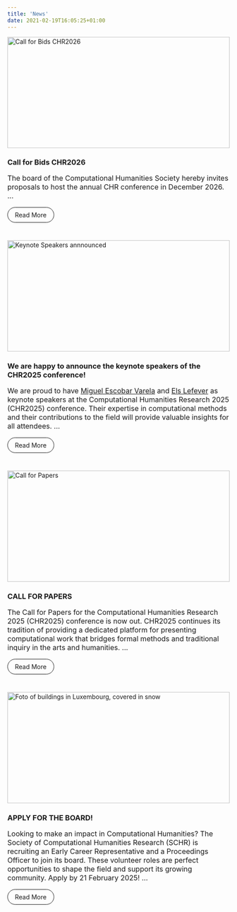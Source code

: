 ```yaml
---
title: 'News'
date: 2021-02-19T16:05:25+01:00
---
```


<style>
    div.news {
        display: grid;
        grid-template-columns: repeat(auto-fill, minmax(min(320px, 100%), 1fr));
        grid-column-gap: 24px;
        grid-row-gap: 24px;
    }
    .announce {
        /*border: 1px solid;*/
        display: flex;
        flex-direction: column;
    }

    .announce .content {
        padding: 0 0rem 1rem 0rem;
        display: flex;
        flex-direction: column;
        flex-grow: 1;
    }

    .announce .content h3 {
        margin-bottom: 0px;
    }
    .announce img {
        width: 100%;
        aspect-ratio: 2/1;
        object-fit: cover;
        object-position: 100% 0;
    }

    p {
        font-size: 1rem;
    }

    .link-button {
        display: inline-block;
        padding: 0.5rem 1rem;
        border: 1px solid;
        border-radius: 24px;
        margin-top: auto;
        align-self: flex-start;
        text-decoration: none !important;
    }
</style>

<div class="news">
    <div class="announce">
        <a href="https://computational-humanities-research.org/hosting"><img src="/images/news/Call_Bids.001.jpeg" alt="Call for Bids CHR2026"></a>
        <div class="content">
            <h3>Call for Bids CHR2026</h3>
            <p>
        The board of the Computational Humanities Society hereby invites proposals to host the annual CHR conference in December 2026. ...
            </p>
            <a class="link-button" href="https://computational-humanities-research.org/hosting" aria-label="Press to read the call">Read More</a>
        </div>
    </div>
    <div class="announce">
        <a href="/news/keynote-speakers"><img src="/images/news/keynote-speakers.jpg" alt="Keynote Speakers annnounced"></a>
        <div class="content">
            <h3>We are happy to announce the keynote speakers of the CHR2025 conference!</h3>
            <p>
            We are proud to have <a href="https://miguelescobar.com/" target="_blank">Miguel Escobar Varela</a> and <a href="https://research.flw.ugent.be/en/els.lefever" target="_blank">Els Lefever</a> as keynote speakers at the Computational Humanities Research 2025 (CHR2025) conference. Their expertise in computational methods and their contributions to the field will provide valuable insights for all attendees. ...
            </p>
            <a class="link-button" href="/news/keynote-speakers" aria-label="Press to read more">Read More</a>
        </div>
    </div>
    <div class="announce">
        <a href="/cfp"><img src="/images/news/CHR2025-cfp.001.jpeg" alt="Call for Papers"></a>
        <div class="content">
            <h3>CALL FOR PAPERS</h3>
            <p>
The Call for Papers for the Computational Humanities Research 2025 (CHR2025) conference is now out. CHR2025 continues its tradition of providing a dedicated platform for presenting computational work that bridges formal methods and traditional inquiry in the arts and humanities. ...
            </p>
            <a class="link-button" href="/cfp" aria-label="Press to read the Call for Papers">Read More</a>
        </div>
    </div>
    <div class="announce">
        <a href="/news/board-vacancies"><img src="/images/news/board-vacancies.jpg" alt="Foto of buildings in Luxembourg, covered in snow"></a>
        <div class="content">
            <h3>APPLY FOR THE BOARD!</h3>
            <p>
Looking to make an impact in Computational Humanities? The Society of Computational Humanities Research (SCHR) is recruiting an Early Career Representative and a Proceedings Officer to join its board. These volunteer roles are perfect opportunities to shape the field and support its growing community. Apply by 21 February 2025! ...
            </p>
            <a class="link-button" href="/news/board-vacancies" aria-label="Press to read about the two vacancies in the CHR board">Read More</a>
        </div>
    </div>
</div>
